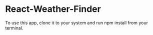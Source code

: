 # React-Weather-Finder

To use this app, clone it to your system and run npm install from your terminal.
